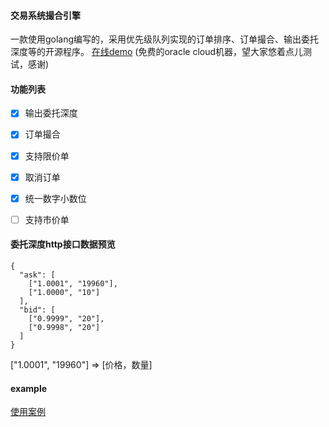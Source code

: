 #### 交易系统撮合引擎
  一款使用golang编写的，采用优先级队列实现的订单排序、订单撮合、输出委托深度等的开源程序。
  <a href="http://132.226.14.192:8080/demo">在线demo</a> (免费的oracle cloud机器，望大家悠着点儿测试，感谢)
#### 功能列表
  - [x] 输出委托深度
  - [x] 订单撮合  
  - [x] 支持限价单
  - [x] 取消订单
  - [x] 统一数字小数位
  - [ ] 支持市价单


#### 委托深度http接口数据预览
```
{
  "ask": [
    ["1.0001", "19960"],
    ["1.0000", "10"]
  ],
  "bid": [
    ["0.9999", "20"],
    ["0.9998", "20"]
  ]
}
```
["1.0001", "19960"] => [价格，数量]


#### example
  <a href="example">使用案例</a>